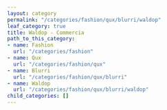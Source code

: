 ```yaml
---
layout: category
permalink: "/categories/fashion/qux/blurri/waldop"
leaf_category: true
title: Waldop - Commercia
path_to_this_category:
- name: Fashion
  url: "/categories/fashion"
- name: Qux
  url: "/categories/fashion/qux"
- name: Blurri
  url: "/categories/fashion/qux/blurri"
- name: Waldop
  url: "/categories/fashion/qux/blurri/waldop"
child_categories: []
---
```

